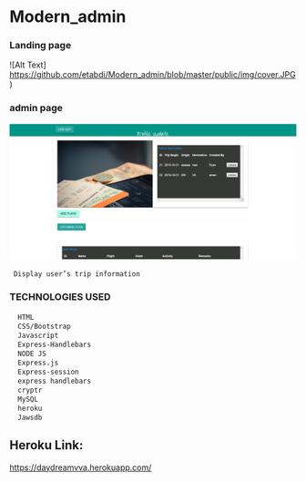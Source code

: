 # Modern_admin

### Landing page
    
   ![Alt Text] https://github.com/etabdi/Modern_admin/blob/master/public/img/cover.JPG)

### admin  page

  ![Alt Text](https://github.com/etabdi/Them-crooked-vultures/blob/master/public/img/profilew.PNG)
   
     Display user’s trip information   
     




 ### TECHNOLOGIES USED

      HTML
      CSS/Bootstrap
      Javascript
      Express-Handlebars
      NODE JS   
      Express.js
      Express-session
      express handlebars
      cryptr 
      MySQL 
      heroku
      Jawsdb      
    
## Heroku Link:
https://daydreamvva.herokuapp.com/
